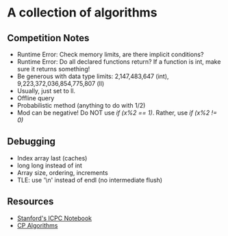 # A collection of algorithms

## Competition Notes
- Runtime Error: Check memory limits, are there implicit conditions?
- Runtime Error: Do all declared functions return? If a function is int, make sure it returns something!
- Be generous with data type limits: 2,147,483,647 (int), 9,223,372,036,854,775,807 (ll)
- Usually, just set to ll.
- Offline query
- Probabilistic method (anything to do with 1/2)
- Mod can be negative! Do NOT use _if (x%2 == 1)_. Rather, use _if (x%2 != 0)_

## Debugging
- Index array last (caches)
- long long instead of int
- Array size, ordering, increments
- TLE: use '\n' instead of endl (no intermediate flush)

## Resources
- [Stanford's ICPC Notebook](https://cs.stanford.edu/group/acm/oldsite/SLPC/notebook.pdf)
- [CP Algorithms](https://cp-algorithms.com/)

